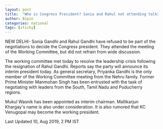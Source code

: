 ```yaml
---
layout: post
title:  "Who is Congress President? Sonia and Rahul not attending talks"
author: Bipin
categories: national
tags: [sticky]
---
```

NEW DELHI- Sonia Gandhi and Rahul Gandhi have refused to be part of the negotiations to decide the Congress president. They attended the meeting of the Working Committee, but did not refrain from wide discussion. 

The working committee met today to resolve the leadership crisis following the resignation of Rahul Gandhi. Reports say the party will announce its interim president today. As general secretary, Priyanka Gandhi is the only member of the Working Committee meeting from the Nehru family. Former Prime Minister Manmohan Singh has been entrusted with the task of negotiating with leaders from the South, Tamil Nadu and Puducherry regions.
 
Mukul Wasnik has been appointed as interim chairman. Mallikarjun Khargay's name is also under consideration. It is also rumored that KC Venugopal may become the working president. 




Last Updated 10, Aug 2019, 2 PM IST 